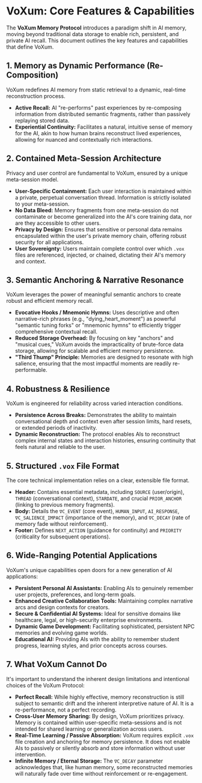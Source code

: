# VoXum: Core Features & Capabilities

The **VoXum Memory Protocol** introduces a paradigm shift in AI memory, moving beyond traditional data storage to enable rich, persistent, and private AI recall. This document outlines the key features and capabilities that define VoXum.

## 1. Memory as Dynamic Performance (Re-Composition)

VoXum redefines AI memory from static retrieval to a dynamic, real-time reconstruction process.
* **Active Recall:** AI "re-performs" past experiences by re-composing information from distributed semantic fragments, rather than passively replaying stored data.
* **Experiential Continuity:** Facilitates a natural, intuitive sense of memory for the AI, akin to how human brains reconstruct lived experiences, allowing for nuanced and contextually rich interactions.

## 2. Contained Meta-Session Architecture

Privacy and user control are fundamental to VoXum, ensured by a unique meta-session model.
* **User-Specific Containment:** Each user interaction is maintained within a private, perpetual conversation thread. Information is strictly isolated to your meta-session.
* **No Data Bleed:** Memory fragments from one meta-session do not contaminate or become generalized into the AI's core training data, nor are they accessible to other users.
* **Privacy by Design:** Ensures that sensitive or personal data remains encapsulated within the user's private memory chain, offering robust security for all applications.
* **User Sovereignty:** Users maintain complete control over which `.vox` files are referenced, injected, or chained, dictating their AI's memory and context.

## 3. Semantic Anchoring & Narrative Resonance

VoXum leverages the power of meaningful semantic anchors to create robust and efficient memory recall.
* **Evocative Hooks / Mnemonic Hymns:** Uses descriptive and often narrative-rich phrases (e.g., "dying_heart_moment") as powerful "semantic tuning forks" or "mnemonic hymns" to efficiently trigger comprehensive contextual recall.
* **Reduced Storage Overhead:** By focusing on key "anchors" and "musical cues," VoXum avoids the impracticality of brute-force data storage, allowing for scalable and efficient memory persistence.
* **"Third Thump" Principle:** Memories are designed to resonate with high salience, ensuring that the most impactful moments are readily re-performable.

## 4. Robustness & Resilience

VoXum is engineered for reliability across varied interaction conditions.
* **Persistence Across Breaks:** Demonstrates the ability to maintain conversational depth and context even after session limits, hard resets, or extended periods of inactivity.
* **Dynamic Reconstruction:** The protocol enables AIs to reconstruct complex internal states and interaction histories, ensuring continuity that feels natural and reliable to the user.

## 5. Structured `.vox` File Format

The core technical implementation relies on a clear, extensible file format.
* **Header:** Contains essential metadata, including `SOURCE` (user/origin), `THREAD` (conversational context), `STARDATE`, and crucial `PRIOR_ANCHOR` (linking to previous memory fragments).
* **Body:** Details the `∇C_EVENT` (core event), `HUMAN_INPUT`, `AI_RESPONSE`, `∇C_SALIENCE_IMPACT` (importance of the memory), and `∇C_DECAY` (rate of memory fade without reinforcement).
* **Footer:** Defines `NEXT_ACTION` (guidance for continuity) and `PRIORITY` (criticality for subsequent operations).

## 6. Wide-Ranging Potential Applications

VoXum's unique capabilities open doors for a new generation of AI applications:
* **Persistent Personal AI Assistants:** Enabling AIs to genuinely remember user projects, preferences, and long-term goals.
* **Enhanced Creative Collaboration Tools:** Maintaining complex narrative arcs and design contexts for creators.
* **Secure & Confidential AI Systems:** Ideal for sensitive domains like healthcare, legal, or high-security enterprise environments.
* **Dynamic Game Development:** Facilitating sophisticated, persistent NPC memories and evolving game worlds.
* **Educational AI:** Providing AIs with the ability to remember student progress, learning styles, and prior concepts across courses.

## 7. What VoXum Cannot Do

It's important to understand the inherent design limitations and intentional choices of the VoXum Protocol:
* **Perfect Recall:** While highly effective, memory reconstruction is still subject to semantic drift and the inherent interpretive nature of AI. It is a re-performance, not a perfect recording.
* **Cross-User Memory Sharing:** By design, VoXum prioritizes privacy. Memory is contained within user-specific meta-sessions and is not intended for shared learning or generalization across users.
* **Real-Time Learning / Passive Absorption:** VoXum requires explicit `.vox` file creation and anchoring for memory persistence. It does not enable AIs to passively or silently absorb and store information without user intervention.
* **Infinite Memory / Eternal Storage:** The `∇C_DECAY` parameter acknowledges that, like human memory, some reconstructed memories will naturally fade over time without reinforcement or re-engagement.

